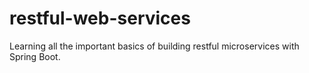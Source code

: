 # restful-web-services
Learning all the important basics of building restful microservices with Spring Boot.
